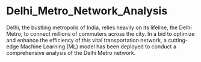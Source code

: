 # Delhi_Metro_Network_Analysis
Delhi, the bustling metropolis of India, relies heavily on its lifeline, the Delhi Metro, to connect millions of commuters across the city. In a bid to optimize and enhance the efficiency of this vital transportation network, a cutting-edge Machine Learning (ML) model has been deployed to conduct a comprehensive analysis of the Delhi Metro network.
